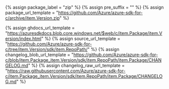 {% assign package_label = "zip" %}
{% assign pre_suffix = "" %}
{% assign package_url_template = "https://github.com/Azure/azure-sdk-for-c/archive/item.Version.zip" %}
<!--{% assign msdocs_url_template = "https://docs.microsoft.com/c/api/overview/azure/item.TrimmedPackage-readme" %}-->
{% assign ghdocs_url_template = "https://azuresdkdocs.blob.core.windows.net/$web/c/item.Package/item.Version/index.html" %}
{% assign source_url_template = "https://github.com/Azure/azure-sdk-for-c/tree/item.Version/sdk/item.RepoPath/" %}
{% assign changelog_blob_url_template = "https://github.com/Azure/azure-sdk-for-c/blob/item.Package_item.Version/sdk/item.RepoPath/item.Package/CHANGELOG.md" %}
{% assign changelog_raw_url_template = "https://raw.githubusercontent.com/Azure/azure-sdk-for-c/item.Package_item.Version/sdk/item.RepoPath/item.Package/CHANGELOG.md" %}